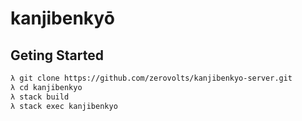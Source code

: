# kanjibenkyō

## Geting Started

```bash
λ git clone https://github.com/zerovolts/kanjibenkyo-server.git
λ cd kanjibenkyo
λ stack build
λ stack exec kanjibenkyo
```

